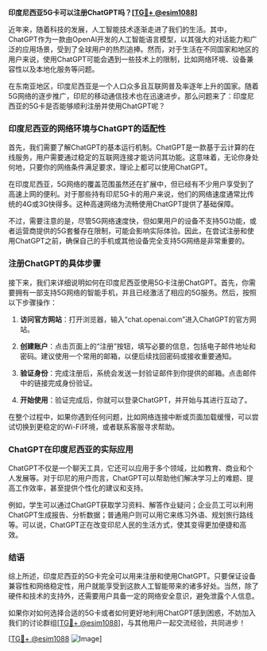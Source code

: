 **印度尼西亚5G卡可以注册ChatGPT吗？[[TG💪+ @esim1088](https://t.me/s/esim1088)]**

近年来，随着科技的发展，人工智能技术逐渐走进了我们的生活。其中，ChatGPT作为一款由OpenAI开发的人工智能语言模型，以其强大的对话能力和广泛的应用场景，受到了全球用户的热烈追捧。然而，对于生活在不同国家和地区的用户来说，使用ChatGPT可能会遇到一些技术上的限制，比如网络环境、设备兼容性以及本地化服务等问题。

在东南亚地区，印度尼西亚是一个人口众多且互联网普及率逐年上升的国家。随着5G网络的逐步推广，印尼的移动通信技术也在迅速进步。那么问题来了：印度尼西亚的5G卡是否能够顺利注册并使用ChatGPT呢？

### 印度尼西亚的网络环境与ChatGPT的适配性

首先，我们需要了解ChatGPT的基本运行机制。ChatGPT是一款基于云计算的在线服务，用户需要通过稳定的互联网连接才能访问其功能。这意味着，无论你身处何地，只要你的网络条件满足要求，理论上都可以使用ChatGPT。

在印度尼西亚，5G网络的覆盖范围虽然还在扩展中，但已经有不少用户享受到了高速上网的便利。对于那些持有印尼5G卡的用户来说，他们的网络速度通常比传统的4G或3G快得多。这种高速网络为流畅使用ChatGPT提供了基础保障。

不过，需要注意的是，尽管5G网络速度快，但如果用户的设备不支持5G功能，或者运营商提供的5G套餐存在限制，可能会影响实际体验。因此，在尝试注册和使用ChatGPT之前，确保自己的手机或其他设备完全支持5G网络是非常重要的。

### 注册ChatGPT的具体步骤

接下来，我们来详细说明如何在印度尼西亚使用5G卡注册ChatGPT。首先，你需要拥有一部支持5G网络的智能手机，并且已经激活了相应的5G服务。然后，按照以下步骤操作：

1. **访问官方网站**：打开浏览器，输入“chat.openai.com”进入ChatGPT的官方网站。
   
2. **创建账户**：点击页面上的“注册”按钮，填写必要的信息，包括电子邮件地址和密码。建议使用一个常用的邮箱，以便后续找回密码或接收重要通知。

3. **验证身份**：完成注册后，系统会发送一封验证邮件到你提供的邮箱。点击邮件中的链接完成身份验证。

4. **开始使用**：验证完成后，你就可以登录ChatGPT，并开始与其进行互动了。

在整个过程中，如果你遇到任何问题，比如网络连接中断或页面加载缓慢，可以尝试切换到更稳定的Wi-Fi环境，或者联系客服寻求帮助。

### ChatGPT在印度尼西亚的实际应用

ChatGPT不仅是一个聊天工具，它还可以应用于多个领域，比如教育、商业和个人发展等。对于印尼的用户而言，ChatGPT可以帮助他们解决学习上的难题、提高工作效率，甚至提供个性化的建议和支持。

例如，学生可以通过ChatGPT获取学习资料、解答作业疑问；企业员工可以利用ChatGPT生成报告、分析数据；普通用户则可以用它来练习外语、规划旅行路线等。可以说，ChatGPT正在改变印尼人民的生活方式，使其变得更加便捷和高效。

### 结语

综上所述，印度尼西亚的5G卡完全可以用来注册和使用ChatGPT。只要保证设备兼容性和网络稳定性，用户就能享受到这款人工智能带来的诸多好处。当然，除了硬件和技术的支持外，还需要用户具备一定的网络安全意识，避免泄露个人信息。

如果你对如何选择合适的5G卡或者如何更好地利用ChatGPT感到困惑，不妨加入我们的讨论群组[[TG💪+ @esim1088](https://t.me/s/esim1088)]，与其他用户一起交流经验，共同进步！

[[TG💪+ @esim1088](https://t.me/s/esim1088) ![Image](https://i.postimg.cc/4NQfJmqS/Snipaste-2025-05-13-00-14-12.png)]